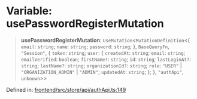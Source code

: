 # Variable: usePasswordRegisterMutation

> **usePasswordRegisterMutation**: `UseMutation`\<`MutationDefinition`\<\{ `email`: `string`; `name`: `string`; `password`: `string`; \}, `BaseQueryFn`, `"Session"`, \{ `token`: `string`; `user`: \{ `createdAt`: `string`; `email`: `string`; `emailVerified`: `boolean`; `firstName?`: `string`; `id`: `string`; `lastLoginAt?`: `string`; `lastName?`: `string`; `organizationId?`: `string`; `role`: `"USER"` \| `"ORGANIZATION_ADMIN"` \| `"ADMIN"`; `updatedAt`: `string`; \}; \}, `"authApi"`, `unknown`\>\>

Defined in: [frontend/src/store/api/authApi.ts:149](https://github.com/lsendel/sass/blob/ca8b2b87627589617e0de57047e1f50d53e78078/frontend/src/store/api/authApi.ts#L149)
